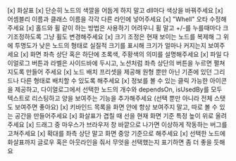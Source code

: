 [x] 화살표
[x] 단순히 노드의 색깔을 어둡게 하지 말고 dll마다 색상을 바꿔주세요
[x] 어셈블리 이름과 클래스 이름을 각각 다른 라인에 넣어주세요
[x] "Whell" 오타 수정해주세요
[x] 홀드와 휠 같이 하는 방법은 사용하기 어려우니 휠 말고 +/-를 누를때마다 크기조정하도록 그냥 휠도 변경해주세요
[x] 크기 조정은 현재 보이는 노드를 복제해 그 위에 투명도가 낮은 노드의 형태로 실질적 크기를 표시해 크기가 얼마나 커지는지 보여주세요
[x] 화면 좌측 상단 혹은 하단에 초록색, 주황색의 의미를 설명해주세요 
[x] 파일 다이얼로그 버튼과 라벨은 사이드바에 두시고, 노션처럼 좌측 상단의 버튼을 누르면 펼쳐지도록 만들어 주세요
[x] 노드 배치 프리셋을 제공해 원형 뿐만 아닌 기존에 있던 그리드나 다른 형태로 배치할 수 있도록 해주세요
[x] 정보를 볼 수 있는 클릭 가능한 아이콘을 제공하고, 다이얼로그에서 선택한 노드의 개수와 dependsOn, isUsedBy를 모두 텍스트로 리스팅하고 양을 보여주는 기능을 추가해주세요 (선택 뿐만 아니라 전체 스탯도 보여주면 좋아요)
[x] 키바인드 목록을 화면 안에 항상 보여주지 말고, 따로 볼 수 있는 공간을 만들어주세요 
[x] 화살표가 겹칠 때 선을 현재 화면 기준 특정 높이 위로 올려주세요
[x] 드래그 중 마우스가 브라우저 창 바깥으로 나가면 이상하게 작동하는 버그를 고쳐주세요
[x] 확대를 좌측 상단 말고 화면 중앙 기준으로 해주세요
[x] 선택한 노드에 화살표까지 글로우 혹은 아웃라인을 줘서 무엇을 선택했는지 표기하면 좀 더 좋을 듯해요